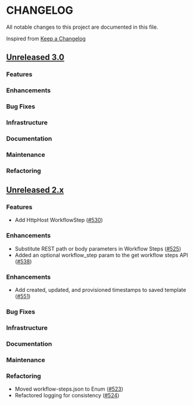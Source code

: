 # CHANGELOG
All notable changes to this project are documented in this file.

Inspired from [Keep a Changelog](https://keepachangelog.com/en/1.1.0/)

## [Unreleased 3.0](https://github.com/opensearch-project/flow-framework/compare/2.x...HEAD)
### Features
### Enhancements
### Bug Fixes
### Infrastructure
### Documentation
### Maintenance
### Refactoring

## [Unreleased 2.x](https://github.com/opensearch-project/flow-framework/compare/2.12...2.x)
### Features
- Add HttpHost WorkflowStep ([#530](https://github.com/opensearch-project/flow-framework/pull/530))

### Enhancements
- Substitute REST path or body parameters in Workflow Steps ([#525](https://github.com/opensearch-project/flow-framework/pull/525))
- Added an optional workflow_step param to the get workflow steps API ([#538](https://github.com/opensearch-project/flow-framework/pull/538))

### Enhancements
- Add created, updated, and provisioned timestamps to saved template ([#551](https://github.com/opensearch-project/flow-framework/pull/551))

### Bug Fixes
### Infrastructure
### Documentation
### Maintenance
### Refactoring
- Moved workflow-steps.json to Enum ([#523](https://github.com/opensearch-project/flow-framework/pull/523))
- Refactored logging for consistency ([#524](https://github.com/opensearch-project/flow-framework/pull/524))
